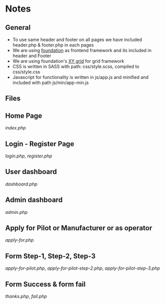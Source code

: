 # Notes

## General

- To use same header and footer on all pages we have included header.php & footer.php in each pages
- We are using [foundation](https://foundation.zurb.com/sites/docs/) as frontend framework and its included in header and Footer
- We are using foundation's [XY grid](https://foundation.zurb.com/sites/docs/xy-grid.html) for grid framework
- CSS is written in SASS with path: css/style.scss, compiled to css/style.css
- Javascript for functionality is written in js/app.js and minified and included with path js/min/app-min.js

## Files

**Home Page**
---
_index.php_

**Login - Register Page**
---
_login.php_, _register.php_

**User dashboard**
---
_dashboard.php_

**Admin dashboard**
---
_admin.php_

**Apply for Pilot or Manufacturer or as operator**
---
_apply-for.php_

**Form Step-1, Step-2, Step-3**
---
_apply-for-pilot.php_, _apply-for-pilot-step-2.php_, _apply-for-pilot-step-3.php_

**Form Success & form fail**
---
_thanks.php_, _fail.php_
